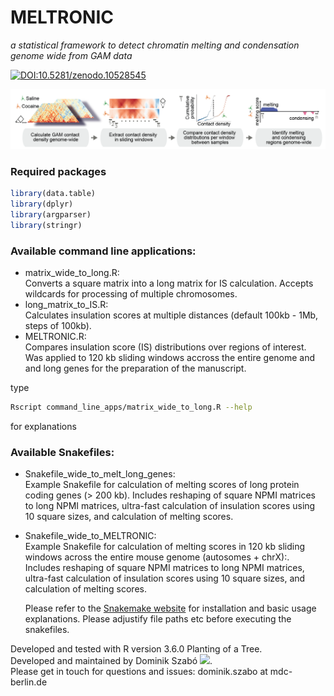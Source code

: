 # MELTRONIC 

_a statistical framework to detect chromatin melting and condensation genome wide from GAM data_

[![DOI:10.5281/zenodo.10528545](https://zenodo.org/badge/DOI/10.5281/zenodo.10528545.svg)]([https://www.nature.com/articles/s41586-021-04081-2](https://doi.org/10.5281/zenodo.10528545))


<img src="./data/MELTRONIC_schematic.png" width="900">

### Required packages
```r
library(data.table)
library(dplyr)
library(argparser)
library(stringr)
```

### Available command line applications:
- matrix_wide_to_long.R:   
    Converts a square matrix into a long matrix for IS calculation. Accepts wildcards for processing of multiple chromosomes.
- long_matrix_to_IS.R:   
    Calculates insulation scores at multiple distances (default 100kb - 1Mb, steps of 100kb).
- MELTRONIC.R:   
   Compares insulation score (IS) distributions over regions of interest. Was applied to 120 kb sliding windows accross the entire genome and and long genes for the preparation of the manuscript.    
    
type
```bash
Rscript command_line_apps/matrix_wide_to_long.R --help 
```
for explanations

### Available Snakefiles:
- Snakefile_wide_to_melt_long_genes:   
   Example Snakefile for calculation of melting scores of long protein coding genes (> 200 kb). Includes reshaping of square NPMI matrices to long NPMI matrices, ultra-fast calculation of insulation scores using 10 square sizes, and calculation of melting scores.
- Snakefile_wide_to_MELTRONIC:   
   Example Snakefile for calculation of melting scores in 120 kb sliding windows across the entire mouse genome (autosomes + chrX):. Includes reshaping of square NPMI matrices to long NPMI matrices, ultra-fast calculation of insulation scores using 10 square sizes, and calculation of melting scores.

  Please refer to the [Snakemake website](https://snakemake.readthedocs.io/en/stable/) for installation and basic usage explanations.
  Please adjustify file paths etc before executing the snakefiles. 
   
Developed and tested with R version 3.6.0 Planting of a Tree.  
Developed and maintained by Dominik Szabó [<img src="https://cloud.githubusercontent.com/assets/1810515/4228292/6b03dc88-3958-11e4-9094-d3c1771ccfea.png" width="15">](https://orcid.org/0000-0001-8109-5088).  
Please get in touch for questions and issues: dominik.szabo at mdc-berlin.de  
